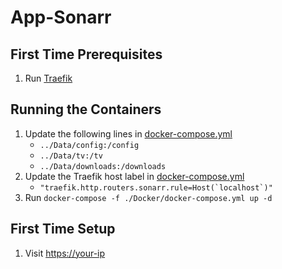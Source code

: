# App-Sonarr

## First Time Prerequisites

1. Run [Traefik](https://github.com/HackingServerHomelab/App-Traefik)

## Running the Containers

1. Update the following lines in [docker-compose.yml](./Docker/docker-compose.yml)
    * `../Data/config:/config`
    * `../Data/tv:/tv`
    * `../Data/downloads:/downloads`
2. Update the Traefik host label in [docker-compose.yml](./Docker/docker-compose.yml)
    * ``"traefik.http.routers.sonarr.rule=Host(`localhost`)"``
3. Run `docker-compose -f ./Docker/docker-compose.yml up -d`

## First Time Setup

1. Visit <https://your-ip>
